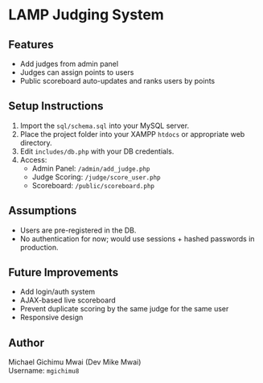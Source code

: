 # LAMP Judging System

## Features

- Add judges from admin panel
- Judges can assign points to users
- Public scoreboard auto-updates and ranks users by points

## Setup Instructions

1. Import the `sql/schema.sql` into your MySQL server.
2. Place the project folder into your XAMPP `htdocs` or appropriate web directory.
3. Edit `includes/db.php` with your DB credentials.
4. Access:
   - Admin Panel: `/admin/add_judge.php`
   - Judge Scoring: `/judge/score_user.php`
   - Scoreboard: `/public/scoreboard.php`

## Assumptions

- Users are pre-registered in the DB.
- No authentication for now; would use sessions + hashed passwords in production.

## Future Improvements

- Add login/auth system
- AJAX-based live scoreboard
- Prevent duplicate scoring by the same judge for the same user
- Responsive design

## Author

Michael Gichimu Mwai (Dev Mike Mwai)  
Username: `mgichimu8`
